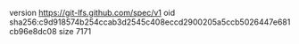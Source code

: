 version https://git-lfs.github.com/spec/v1
oid sha256:c9d918574b254ccab3d2545c408eccd2900205a5ccb5026447e681cb96e8dc08
size 7171
